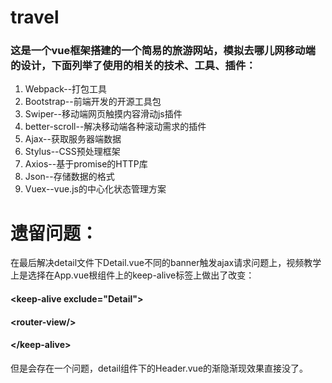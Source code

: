 # travel
  ### 这是一个vue框架搭建的一个简易的旅游网站，模拟去哪儿网移动端的设计，下面列举了使用的相关的技术、工具、插件：
  1. Webpack--打包工具
  2. Bootstrap--前端开发的开源工具包
  3. Swiper--移动端网页触摸内容滑动js插件
  4. better-scroll--解决移动端各种滚动需求的插件
  5. Ajax--获取服务器端数据
  6. Stylus--CSS预处理框架
  7. Axios--基于promise的HTTP库
  8. Json--存储数据的格式
  9. Vuex--vue.js的中心化状态管理方案
   
# 遗留问题：
在最后解决detail文件下Detail.vue不同的banner触发ajax请求问题上，视频教学上是选择在App.vue根组件上的keep-alive标签上做出了改变：

#### &#60;keep-alive exclude="Detail"&#62;
####    &#60;router-view/&#62;
#### &#60;/keep-alive&#62;

但是会存在一个问题，detail组件下的Header.vue的渐隐渐现效果直接没了。